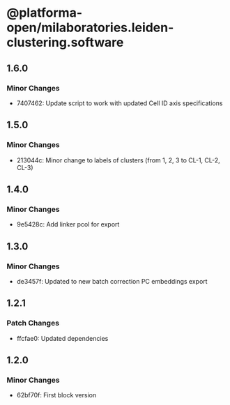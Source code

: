 # @platforma-open/milaboratories.leiden-clustering.software

## 1.6.0

### Minor Changes

- 7407462: Update script to work with updated Cell ID axis specifications

## 1.5.0

### Minor Changes

- 213044c: Minor change to labels of clusters (from 1, 2, 3 to CL-1, CL-2, CL-3)

## 1.4.0

### Minor Changes

- 9e5428c: Add linker pcol for export

## 1.3.0

### Minor Changes

- de3457f: Updated to new batch correction PC embeddings export

## 1.2.1

### Patch Changes

- ffcfae0: Updated dependencies

## 1.2.0

### Minor Changes

- 62bf70f: First block version
